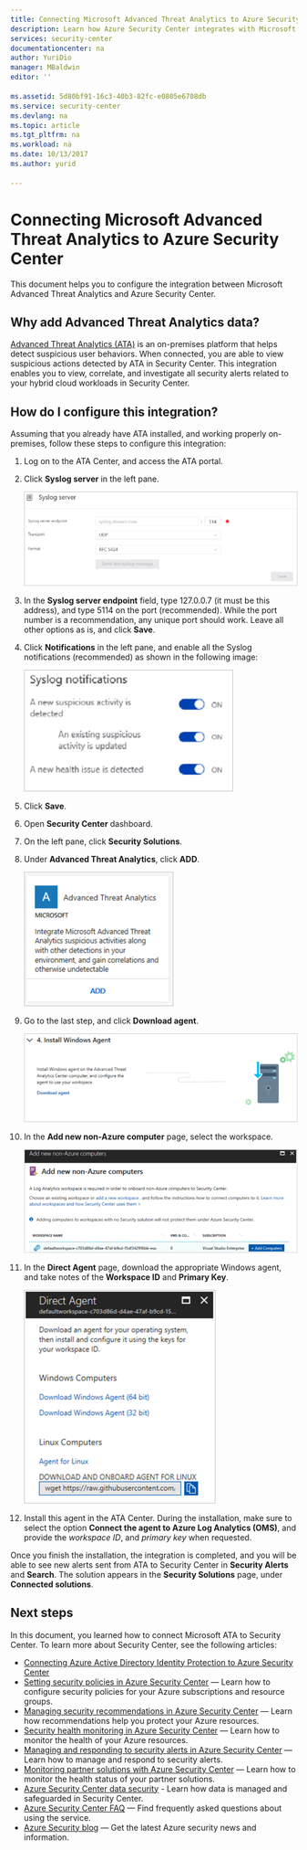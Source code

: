 ```yaml
---
title: Connecting Microsoft Advanced Threat Analytics to Azure Security Center | Microsoft Docs
description: Learn how Azure Security Center integrates with Microsoft Advanced Threat Analytics.
services: security-center
documentationcenter: na
author: YuriDio
manager: MBaldwin
editor: ''

ms.assetid: 5d80bf91-16c3-40b3-82fc-e0805e6708db
ms.service: security-center
ms.devlang: na
ms.topic: article
ms.tgt_pltfrm: na
ms.workload: na
ms.date: 10/13/2017
ms.author: yurid

---
```

# Connecting Microsoft Advanced Threat Analytics to Azure Security Center
This document helps you to configure the integration between Microsoft Advanced Threat Analytics and Azure Security Center.

## Why add Advanced Threat Analytics data?
[Advanced Threat Analytics (ATA)](https://docs.microsoft.com/advanced-threat-analytics/what-is-ata) is an on-premises platform that helps detect suspicious user behaviors. When connected, you are able to view suspicious actions detected by ATA in Security Center. This integration enables you to view, correlate, and investigate all security alerts related to your hybrid cloud workloads in Security Center. 

## How do I configure this integration?
Assuming that you already have ATA installed, and working properly on-premises, follow these steps to configure this integration:

1. Log on to the ATA Center, and access the ATA portal.
2. Click **Syslog server** in the left pane.

    ![Syslog server](./media/security-center-ata-integration/security-center-ata-integration-fig1.png)

3. In the **Syslog server endpoint** field, type 127.0.0.7 (it must be this address), and type 5114 on the port (recommended). While the port number is a recommendation, any unique port should work. Leave all other options as is, and click **Save**.
4. Click **Notifications** in the left pane, and enable all the Syslog notifications (recommended) as shown in the following image:

    ![Notifications](./media/security-center-ata-integration/security-center-ata-integration-fig2.png)

5. Click **Save**.
6. Open **Security Center** dashboard.
7. On the left pane, click **Security Solutions**.
8. Under **Advanced Threat Analytics**, click **ADD**.

    ![ATA](./media/security-center-ata-integration/security-center-ata-integration-fig3.png)
    
9. Go to the last step, and click **Download agent**.

    ![ATA](./media/security-center-ata-integration/security-center-ata-integration-fig4.png)

10. In the **Add new non-Azure computer** page, select the workspace.

    ![Non-Azure](./media/security-center-ata-integration/security-center-ata-integration-fig5.png)

11. In the **Direct Agent** page, download the appropriate Windows agent, and take notes of the **Workspace ID** and **Primary Key**.

    ![Direct agent](./media/security-center-ata-integration/security-center-ata-integration-fig6.png)

12. Install this agent in the ATA Center. During the installation, make sure to select the option **Connect the agent to Azure Log Analytics (OMS)**, and provide the *workspace ID*, and *primary key* when requested.


Once you finish the installation, the integration is completed, and you will be able to see new alerts sent from ATA to Security Center in **Security Alerts** and **Search**. The solution appears in the **Security Solutions** page, under **Connected solutions**. 

## Next steps
In this document, you learned how to connect Microsoft ATA to Security Center. To learn more about Security Center, see the following articles:

* [Connecting Azure Active Directory Identity Protection to Azure Security Center](security-center-aadip-integration.md)
* [Setting security policies in Azure Security Center](security-center-policies.md) — Learn how to configure security policies for your Azure subscriptions and resource groups.
* [Managing security recommendations in Azure Security Center](security-center-recommendations.md) — Learn how recommendations help you protect your Azure resources.
* [Security health monitoring in Azure Security Center](security-center-monitoring.md) — Learn how to monitor the health of your Azure resources.
* [Managing and responding to security alerts in Azure Security Center](security-center-managing-and-responding-alerts.md) — Learn how to manage and respond to security alerts.
* [Monitoring partner solutions with Azure Security Center](security-center-partner-solutions.md) — Learn how to monitor the health status of your partner solutions.
* [Azure Security Center data security](security-center-data-security.md) - Learn how data is managed and safeguarded in Security Center.
* [Azure Security Center FAQ](security-center-faq.md) — Find frequently asked questions about using the service.
* [Azure Security blog](http://blogs.msdn.com/b/azuresecurity/) — Get the latest Azure security news and information.


